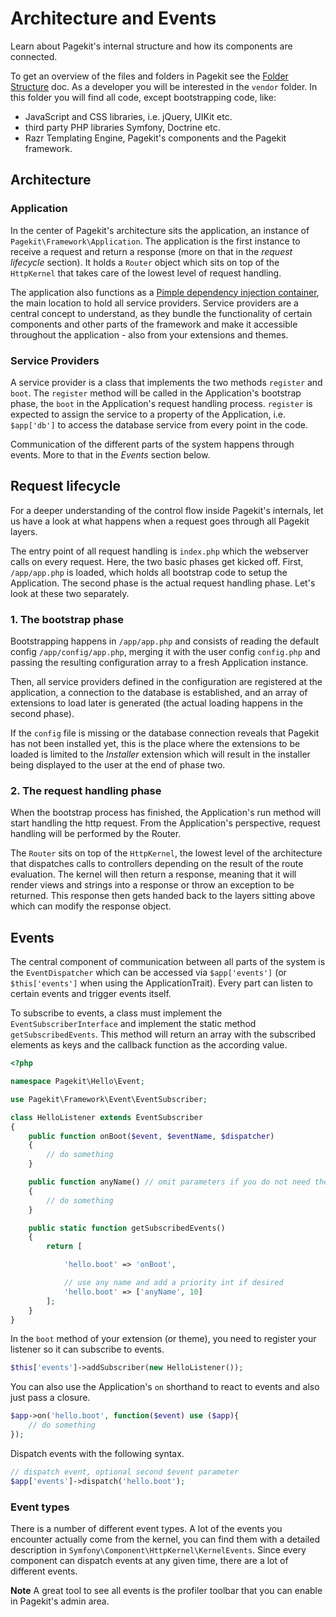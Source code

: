 # Architecture and Events
<p class="uk-article-lead">Learn about Pagekit's internal structure and how its components are connected.</p>

To get an overview of the files and folders in Pagekit see the [Folder Structure](folder-structure.md) doc. As a developer you will be interested in the `vendor` folder. In this folder you will find all code, except bootstrapping code, like:
- JavaScript and CSS libraries, i.e. jQuery, UIKit etc.
- third party PHP libraries Symfony, Doctrine etc.
- Razr Templating Engine, Pagekit's components and the Pagekit framework.

## Architecture
### Application
In the center of Pagekit's architecture sits the application, an instance of `Pagekit\Framework\Application`. The application is the first instance to receive a request and return a response (more on that in the _request lifecycle_ section). It holds a `Router` object which sits on top of the `HttpKernel` that takes care of the lowest level of request handling.

The application also functions as a [Pimple dependency injection container](http://pimple.sensiolabs.org/), the main location to hold all service providers. Service providers are a central concept to understand, as they bundle the functionality of certain components and other parts of the framework and make it accessible throughout the application - also from your extensions and themes.

### Service Providers
A service provider is a class that implements the two methods `register` and `boot`. The `register` method will be called in the Application's bootstrap phase, the `boot` in the Application's request handling process. `register` is expected to assign the service to a property of the Application, i.e. `$app['db']` to access the database service from every point in the code.

Communication of the different parts of the system happens through events. More to that in the _Events_ section below.

## Request lifecycle
For a deeper understanding of the control flow inside Pagekit's internals, let us have a look at what happens when a request goes through all Pagekit layers.

The entry point of all request handling is `index.php` which the webserver calls on every request. Here, the two basic phases get kicked off. First, `/app/app.php` is loaded, which holds all bootstrap code to setup the Application. The second phase is the actual request handling phase. Let's look at these two separately.

### 1. The bootstrap phase
Bootstrapping happens in `/app/app.php` and consists of reading the default config `/app/config/app.php`, merging it with the user config `config.php` and passing the resulting configuration array to a fresh Application instance.

Then, all service providers defined in the configuration are registered at the application, a connection to the database is established, and an array of extensions to load later is generated (the actual loading happens in the second phase).

If the `config` file is missing or the database connection reveals that Pagekit has not been installed yet, this is the place where the extensions to be loaded is limited to the _Installer_ extension which will result in the installer being displayed to the user at the end of phase two.

### 2. The request handling phase
When the bootstrap process has finished, the Application's run method will start handling the http request. From the Application's perspective, request handling will be performed by the Router.

The `Router` sits on top of the `HttpKernel`, the lowest level of the architecture that dispatches calls to controllers depending on the result of the route evaluation. The kernel will then return a response, meaning that it will render views and strings into a response or throw an exception to be returned. This response then gets handed back to the layers sitting above which can modify the response object.

## Events
The central component of communication between all parts of the system is the `EventDispatcher` which can be accessed via `$app['events']` (or `$this['events']` when using the ApplicationTrait). Every part can listen to certain events and trigger events itself.

To subscribe to events, a class must implement the `EventSubscriberInterface` and implement the static method `getSubscribedEvents`. This method will return an array with the subscribed elements as keys and the callback function as the according value.

```php
<?php

namespace Pagekit\Hello\Event;

use Pagekit\Framework\Event\EventSubscriber;

class HelloListener extends EventSubscriber
{
    public function onBoot($event, $eventName, $dispatcher)
    {
        // do something
    }

    public function anyName() // omit parameters if you do not need them
    {
        // do something
    }

    public static function getSubscribedEvents()
    {
        return [

            'hello.boot' => 'onBoot',

            // use any name and add a priority int if desired
            'hello.boot' => ['anyName', 10]
        ];
    }
}
```

In the `boot` method of your extension (or theme), you need to register your listener so it can subscribe to events.

```php
$this['events']->addSubscriber(new HelloListener());
```

You can also use the Application's `on` shorthand to react to events and also just pass a closure.

```php
$app->on('hello.boot', function($event) use ($app){
    // do something
});
```

Dispatch events with the following syntax.

```php
// dispatch event, optional second $event parameter
$app['events']->dispatch('hello.boot');
```

### Event types
There is a number of different event types. A lot of the events you encounter actually come from the kernel, you can find them with a detailed description in `Symfony\Component\HttpKernel\KernelEvents`. Since every component can dispatch events at any given time, there are a lot of different events.

**Note** A great tool to see all events is the profiler toolbar that you can enable in Pagekit's admin area.
